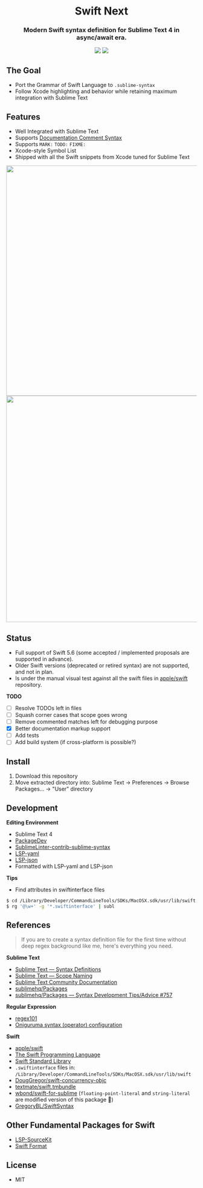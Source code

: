
<h1 align="center">Swift Next</h1>
<h3 align="center">Modern Swift syntax definition for Sublime Text 4 in async/await era.</h3>

<p align="center">
    <img src="https://img.shields.io/badge/Swift%20-5.6+-orange.svg"></img>
    <img src="https://img.shields.io/badge/Sublime%20Text-4+-green.svg"></img>
</p>

## The Goal

- Port the Grammar of Swift Language to `.sublime-syntax`
- Follow Xcode highlighting and behavior while retaining maximum integration with Sublime Text

## Features

- Well Integrated with Sublime Text
- Supports [Documentation Comment Syntax](https://github.com/apple/swift/blob/main/docs/DocumentationComments.md)
- Supports `MARK:` `TODO:` `FIXME:`
- Xcode-style Symbol List
- Shipped with all the Swift snippets from Xcode tuned for Sublime Text

<img width="610" src="https://user-images.githubusercontent.com/10491362/174356891-ca7d6254-3a94-4a66-a65e-9a6ce261d0e4.png">
<img width="600" src="https://user-images.githubusercontent.com/10491362/174356902-3461b350-bfed-41fa-89e1-7a5d58a29362.png">

## Status

- Full support of Swift 5.6 (some accepted / implemented proposals are supported in advance).
- Older Swift versions (deprecated or retired syntax) are not supported, and not in plan.
- Is under the manual visual test against all the swift files in [apple/swift](https://github.com/apple/swift) repository.

**TODO**

- [ ] Resolve TODOs left in files
- [ ] Squash corner cases that scope goes wrong
- [ ] Remove commented matches left for debugging purpose
- [x] Better documentation markup support
- [ ] Add tests
- [ ] Add build system (if cross-platform is possible?)

## Install

1. Download this repository
2. Move extracted directory into: Sublime Text → Preferences → Browse Packages... → "User" directory

## Development

**Editing Environment**

- Sublime Text 4
- [PackageDev](https://github.com/SublimeText/PackageDev)
- [SublimeLinter-contrib-sublime-syntax](https://github.com/FichteFoll/SublimeLinter-contrib-sublime-syntax)
- [LSP-yaml](https://github.com/sublimelsp/LSP-yaml)
- [LSP-json](https://github.com/sublimelsp/LSP-json)
- Formatted with LSP-yaml and LSP-json

**Tips**

- Find attributes in swiftinterface files
```sh
$ cd /Library/Developer/CommandLineTools/SDKs/MacOSX.sdk/usr/lib/swift
$ rg '@\w+' -g '*.swiftinterface' | subl
```

## References

> If you are to create a syntax definition file for the first time without deep regex background like me, here's everything you need.

**Sublime Text**

- [Sublime Text — Syntax Definitions](https://www.sublimetext.com/docs/syntax.html)
- [Sublime Text — Scope Naming](https://www.sublimetext.com/docs/scope_naming.html)
- [Sublime Text Community Documentation](https://docs.sublimetext.io/)
- [sublimehq/Packages](https://github.com/sublimehq/Packages)
- [sublimehq/Packages — Syntax Development Tips/Advice #757](https://github.com/sublimehq/Packages/issues/757)

**Regular Expression**

- [regex101](https://regex101.com/)
- [Oniguruma syntax (operator) configuration](https://github.com/kkos/oniguruma/blob/master/doc/SYNTAX.md)

**Swift**

- [apple/swift](https://github.com/apple/swift)
- [The Swift Programming Language](https://docs.swift.org/swift-book/ReferenceManual/zzSummaryOfTheGrammar.html)
- [Swift Standard Library](https://developer.apple.com/documentation/swift/swift_standard_library)
- `.swiftinterface` files in: `/Library/Developer/CommandLineTools/SDKs/MacOSX.sdk/usr/lib/swift`
- [DougGregor/swift-concurrency-objc](https://github.com/DougGregor/swift-concurrency-objc)
- [textmate/swift.tmbundle](https://github.com/textmate/swift.tmbundle)
- [wbond/swift-for-sublime](https://github.com/wbond/swift-for-sublime) (`floating-point-literal` and `string-literal` are modified version of this package 🙏)
- [GregoryBL/SwiftSyntax](https://github.com/GregoryBL/SwiftSyntax)

## Other Fundamental Packages for Swift

- [LSP-SourceKit](https://github.com/sublimelsp/LSP-SourceKit)
- [Swift Format](https://github.com/aerobounce/Sublime-Swift-Format)

## License

- MIT
